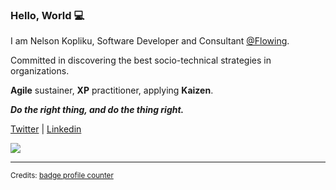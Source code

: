 ### Hello, World 💻

I am Nelson Kopliku, Software Developer and Consultant [@Flowing](https://github.com/flowingis).

Committed in discovering the best socio-technical strategies in organizations.

**Agile** sustainer, **XP** practitioner, applying **Kaizen**.

***Do the right thing, and do the thing right.***

[Twitter](https://twitter.com/koplikunel) | [Linkedin](https://www.linkedin.com/in/nelsonkopliku/)

![](https://komarev.com/ghpvc/?username=nelsonkopliku)

***

<sub>Credits: [badge profile counter](https://github.com/antonkomarev/github-profile-views-counter)</sub>
